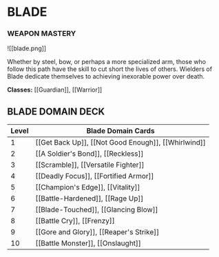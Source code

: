 # BLADE
### WEAPON MASTERY

![[blade.png]]

Whether by steel, bow, or perhaps a more specialized arm, those who follow this path have the skill to cut short the lives of others. Wielders of Blade dedicate themselves to achieving inexorable power over death. 

**Classes:** [[Guardian]], [[Warrior]]

## BLADE DOMAIN DECK

| Level | Blade Domain Cards                                  |
| ----- | --------------------------------------------------- |
| 1     | [[Get Back Up]], [[Not Good Enough]], [[Whirlwind]] |
| 2     | [[A Soldier's Bond]], [[Reckless]]                  |
| 3     | [[Scramble]], [[Versatile Fighter]]                 |
| 4     | [[Deadly Focus]], [[Fortified Armor]]               |
| 5     | [[Champion's Edge]], [[Vitality]]                   |
| 6     | [[Battle-Hardened]], [[Rage Up]]                    |
| 7     | [[Blade-Touched]], [[Glancing Blow]]                |
| 8     | [[Battle Cry]], [[Frenzy]]                          |
| 9     | [[Gore and Glory]], [[Reaper's Strike]]             |
| 10    | [[Battle Monster]], [[Onslaught]]                   | 